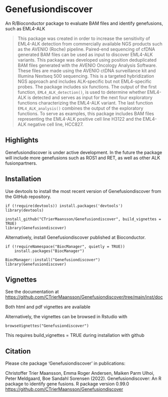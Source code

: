 # Genefusiondiscover

An R/Bioconductor package to evaluate BAM files and identify genefusions, such as EML4-ALK

> This package was created in order to increase the sensitivity of EML4-ALK detection from commercially available NGS products such as the AVENIO (Roche) pipeline. Paired-end sequencing of cfDNA generated BAM files can be used as input to discover EML4-ALK variants. This package was developed using position deduplicated BAM files generated with the AVENIO Oncology Analysis Software. These files are made using the AVENIO ctDNA surveillance kit and Illumina Nextseq 500 sequencing. This is a targeted hybridization NGS approach and includes ALK-specific but not EML4-specific probes. The package includes six functions. The output of the first function, `EML4_ALK_detection()`, is used to determine whether EML4-ALK is detected and serves as input for the next four  exploratory functions characterizing the EML4-ALK variant. The last function `EML4_ALK_analysis()` combines the output of the exploratory functions. To serve as examples, this package includes BAM files representing the EML4-ALK positive cell line H3122 and the EML4-ALK negative cell line, HCC827.

## Highlights
Genefusiondiscover is under active development. In the future the package will include more genefusions such as ROS1 and RET, as well as other ALK fusionpartners.

## Installation

Use devtools to install the most recent version of Genefusiondiscover from the GitHub repository.

```{R}
if (!require(devtools)) install.packages('devtools')
library(devtools)

install_github("CTrierMaansson/Genefusiondiscover", build_vignettes = TRUE)
library(Genefusiondiscover)

```

Alternatively, install Genefusiondiscover published at Bioconductor.

```{R}
if (!requireNamespace("BiocManager", quietly = TRUE))
    install.packages("BiocManager")

BiocManager::install("Genefusiondiscover")
library(Genefusiondiscover)

```

## Vignettes

See the documentation at https://github.com/CTrierMaansson/Genefusiondiscover/tree/main/inst/doc

Both html and pdf vignettes are available

Alternatively, the vignettes can be browsed in Rstudio with 

 ```{r}
browseVignettes("Genefusiondiscover")
```
This requires build_vignettes = TRUE during installation with github

## Citation

Please cite package ‘Genefusiondiscover’ in publications:

Christoffer Trier Maansson, Emma Roger Andersen, Maiken Parm Ulhoi, Peter Meldgaard, Boe Sandahl Sorensen (2022). Genefusiondiscover: An R package to identify gene fusions. R package version 0.99.0 
<https://github.com/CTrierMaansson/Genefusiondiscover>